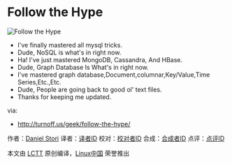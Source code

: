 Follow the Hype
===============

![Follow the Hype](http://turnoff.us/image/en/follow-the-hype.png)

- I've finally mastered all mysql tricks.
- Dude, NoSQL is what's in right now.
- Ha! I've just mastered MongoDB, Cassandra, And HBase.
- Dude, Graph Database Is What's in right now.
- I've mastered graph database,Document,columnar,Key/Value,Time Series,Etc.,Etc.
- Dude, People are going back to good ol' text files.
- Thanks for keeping me updated.

via:
 - http://turnoff.us/geek/follow-the-hype/

作者：[Daniel Stori][a]
译者：[译者ID](https://github.com/译者ID)
校对：[校对者ID](https://github.com/校对者ID)
合成：[合成者ID](https://github.com/合成者ID)
点评：[点评ID](https://github.com/点评者ID)

本文由 [LCTT](https://github.com/LCTT/TranslateProject) 原创编译，[Linux中国](https://linux.cn/) 荣誉推出

[a]:http://turnoff.us/about/
